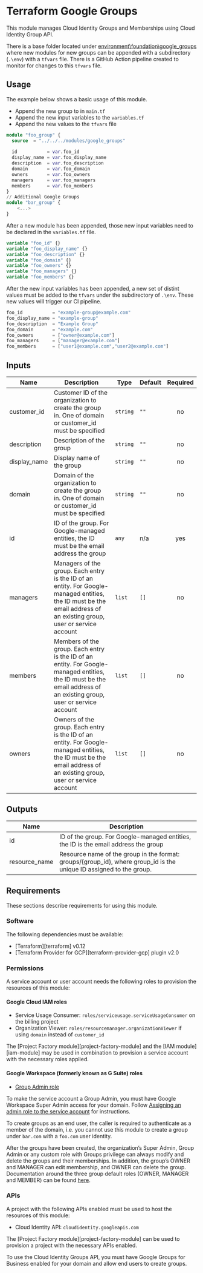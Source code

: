 # Terraform Google Groups

This module manages Cloud Identity Groups and Memberships using Cloud Identity Group API.

There is a base folder located under [environment\foundation\google_groups](./environment/foundation/google_groups) where new modules for new groups can be appended with a subdirectory (`.\env`) with a `tfvars` file. There is a GitHub Action pipeline created to monitor for changes to this `tfvars` file.

## Usage
The example below shows a basic usage of this module.
* Append the new group to in `main.tf`
* Append the new input variables to the `variables.tf`
* Append the new values to the `tfvars` file

```terraform
module "foo_group" {
  source  = "../../../modules/google_groups"
  
  id           = var.foo_id
  display_name = var.foo_display_name
  description  = var.foo_description
  domain       = var.foo_domain
  owners       = var.foo_owners
  managers     = var.foo_managers
  members      = var.foo_members
}
// Additional Google Groups
module "bar_group" {
    <...>
}
```
After a new module has been appended, those new input variables need to be declared in the `variables.tf` file.
```terraform
variable "foo_id" {}
variable "foo_display_name" {}
variable "foo_description" {}
variable "foo_domain" {}
variable "foo_owners" {}
variable "foo_managers" {}
variable "foo_members" {}
```
After the new input variables has been appended, a new set of distint values must be added to the `tfvars` under the subdirectory of `.\env`. These new values will trigger our CI pipeline.
```tfvars
foo_id           = "example-group@example.com"
foo_display_name = "example-group"
foo_description  = "Example Group"
foo_domain       = "example.com"
foo_owners       = ["owner@example.com"]
foo_managers     = ["manager@example.com"]
foo_members      = ["user1@example.com","user2@example.com"]
```

## Inputs

| Name | Description | Type | Default | Required |
|------|-------------|------|---------|:--------:|
| customer\_id | Customer ID of the organization to create the group in. One of domain or customer\_id must be specified | `string` | `""` | no |
| description | Description of the group | `string` | `""` | no |
| display\_name | Display name of the group | `string` | `""` | no |
| domain | Domain of the organization to create the group in. One of domain or customer\_id must be specified | `string` | `""` | no |
| id | ID of the group. For Google-managed entities, the ID must be the email address the group | `any` | n/a | yes |
| managers | Managers of the group. Each entry is the ID of an entity. For Google-managed entities, the ID must be the email address of an existing group, user or service account | `list` | `[]` | no |
| members | Members of the group. Each entry is the ID of an entity. For Google-managed entities, the ID must be the email address of an existing group, user or service account | `list` | `[]` | no |
| owners | Owners of the group. Each entry is the ID of an entity. For Google-managed entities, the ID must be the email address of an existing group, user or service account | `list` | `[]` | no |

## Outputs

| Name | Description |
|------|-------------|
| id | ID of the group. For Google-managed entities, the ID is the email address the group |
| resource\_name | Resource name of the group in the format: groups/{group\_id}, where group\_id is the unique ID assigned to the group. |

## Requirements

These sections describe requirements for using this module.

### Software

The following dependencies must be available:

* [Terraform][terraform] v0.12
* [Terraform Provider for GCP][terraform-provider-gcp] plugin v2.0

### Permissions

A service account or user account needs the following roles to provision the
resources of this module:

#### Google Cloud IAM roles

* Service Usage Consumer: `roles/serviceusage.serviceUsageConsumer` on the
    billing project
* Organization Viewer: `roles/resourcemanager.organizationViewer` if using
    `domain` instead of `customer_id`

The [Project Factory module][project-factory-module] and the
[IAM module][iam-module] may be used in combination to provision a service
account with the necessary roles applied.

#### Google Workspace (formerly known as G Suite) roles

* [Group Admin role](https://support.google.com/a/answer/2405986?hl=en)

To make the service account a Group Admin, you must have Google Workspace Super
Admin access for your domain. Follow
[Assigning an admin role to the service account](https://cloud.google.com/identity/docs/how-to/setup#assigning_an_admin_role_to_the_service_account)
for instructions.

To create groups as an end user, the caller is required to authenticate as a
member of the domain, i.e. you cannot use this module to create a group under
`bar.com` with a `foo.com` user identity.

After the groups have been created, the organization’s Super Admin, Group Admin
or any custom role with Groups privilege can always modify and delete the groups
and their memberships. In addition, the group’s OWNER and MANAGER can edit
membership, and OWNER can delete the group. Documentation around the three group
default roles (OWNER, MANAGER and MEMBER) can be found
[here](https://support.google.com/a/answer/167094?hl=en).

### APIs

A project with the following APIs enabled must be used to host the resources of
this module:

* Cloud Identity API: `cloudidentity.googleapis.com`

The [Project Factory module][project-factory-module] can be used to provision a
project with the necessary APIs enabled.

To use the Cloud Identity Groups API, you must have Google Groups for Business
enabled for your domain and allow end users to create groups.